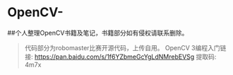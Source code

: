 # OpenCV-
##个人整理OpenCV书籍及笔记，书籍部分如有侵权请联系删除。
>代码部分为robomaster比赛开源代码，上传自用。
OpenCV 3编程入门链接: https://pan.baidu.com/s/1f6YZbmeGcYgLdNMrebEVSg 提取码: 4m7x
